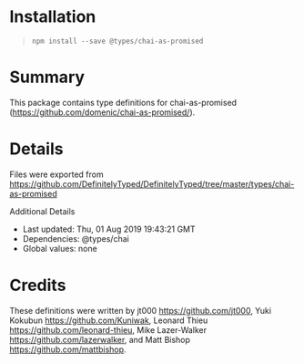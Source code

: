 # Installation
> `npm install --save @types/chai-as-promised`

# Summary
This package contains type definitions for chai-as-promised (https://github.com/domenic/chai-as-promised/).

# Details
Files were exported from https://github.com/DefinitelyTyped/DefinitelyTyped/tree/master/types/chai-as-promised

Additional Details
 * Last updated: Thu, 01 Aug 2019 19:43:21 GMT
 * Dependencies: @types/chai
 * Global values: none

# Credits
These definitions were written by jt000 <https://github.com/jt000>, Yuki Kokubun <https://github.com/Kuniwak>, Leonard Thieu <https://github.com/leonard-thieu>, Mike Lazer-Walker <https://github.com/lazerwalker>, and Matt Bishop <https://github.com/mattbishop>.
